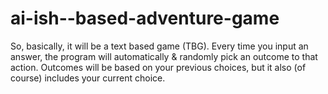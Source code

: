 # ai-ish--based-adventure-game
So, basically, it will be a text based game (TBG). Every time you input an answer, the program will automatically &amp; randomly pick an outcome to that action. Outcomes will be based on your previous choices, but it also (of course) includes your current choice.

